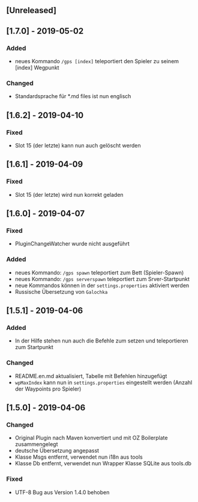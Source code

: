 ## [Unreleased]

## [1.7.0] - 2019-05-02
### Added
- neues Kommando `/gps [index]` teleportiert den Spieler zu seinem [index] Wegpunkt
### Changed
- Standardsprache für *.md files ist nun englisch

## [1.6.2] - 2019-04-10
### Fixed
- Slot 15 (der letzte) kann nun auch gelöscht werden

## [1.6.1] - 2019-04-09
### Fixed
- Slot 15 (der letzte) wird nun korrekt geladen

## [1.6.0] - 2019-04-07
### Fixed
- PluginChangeWatcher wurde nicht ausgeführt
### Added
- neues Kommando: `/gps spawn` teleportiert zum Bett (Spieler-Spawn)
- neues Kommando: `/gps serverspawn` teleportiert zum Srver-Startpunkt
- neue Kommandos können in der `settings.properties` aktiviert werden
- Russische Übersetzung von `Galochka`

## [1.5.1] - 2019-04-06
### Added
- In der Hilfe stehen nun auch die Befehle zum setzen und teleportieren zum Startpunkt
### Changed
- README.en.md aktualisiert, Tabelle mit Befehlen hinzugefügt
- `wpMaxIndex` kann nun in `settings.properties` eingestellt werden (Anzahl der Waypoints pro Spieler)

## [1.5.0] - 2019-04-06
### Changed
- Original Plugin nach Maven konvertiert und mit OZ Boilerplate zusammengelegt
- deutsche Übersetzung angepasst
- Klasse Msgs entfernt, verwendet nun i18n aus tools
- Klasse Db entfernt, verwendet nun Wrapper Klasse SQLite aus tools.db
### Fixed
- UTF-8 Bug aus Version 1.4.0 behoben
